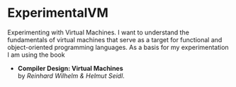 ExperimentalVM
==============

Experimenting with Virtual Machines. I want to understand the fundamentals of virtual machines that serve as a target for functional and object-oriented programming languages. As a basis for my experimentation I am using the book

  * **Compiler Design: Virtual Machines**     
    by *Reinhard Wilhelm & Helmut Seidl*.


